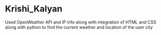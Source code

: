 # Krishi_Kalyan
Used OpenWeather API and IP info along with integration of HTML and CSS along with python to find the current weather and location of the user city

